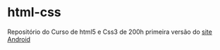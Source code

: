 # html-css
 Repositório do Curso de html5 e Css3 de 200h
primeira versão do <a href = "siteAndroid">site Android</a>
